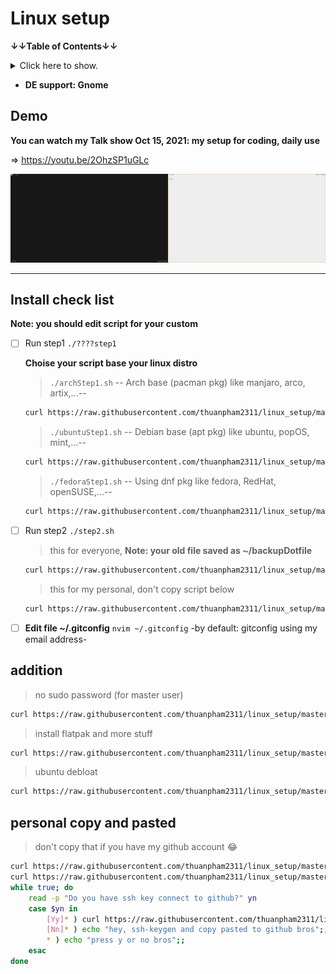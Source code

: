 # Linux setup

**↓↓Table of Contents↓↓**

<details>
<summary>Click here to show.</summary>

- [Linux setup](#linux-setup)
  - [Demo](#demo)
  - [Install check list](#install-check-list)
  - [addition](#addition)
  - [personal copy and pasted](#personal-copy-and-pasted)

---

</details>

- **DE support: Gnome**

## Demo

**You can watch my Talk show Oct 15, 2021: my setup for coding, daily use**

⇒ <https://youtu.be/2OhzSP1uGLc>

<img src="./img/dotfiles.gif" width="50%" height="50%"><img src="./img/light.gif" width="50%" height="50%">

---

## Install check list

**Note: you should edit script for your custom**

- [ ] Run step1 `./????step1`

  **Choise your script base your linux distro**

  > `./archStep1.sh` -- Arch base (pacman pkg) like manjaro, arco, artix,...--

  ```bash
  curl https://raw.githubusercontent.com/thuanpham2311/linux_setup/master/archStep1.sh | bash
  ```

  > `./ubuntuStep1.sh` -- Debian base (apt pkg) like ubuntu, popOS, mint,...--

  ```bash
  curl https://raw.githubusercontent.com/thuanpham2311/linux_setup/master/ubuntuStep1.sh | bash
  ```

  > `./fedoraStep1.sh` -- Using dnf pkg like fedora, RedHat, openSUSE,...--

  ```bash
  curl https://raw.githubusercontent.com/thuanpham2311/linux_setup/master/fedoraStep1.sh | bash
  ```

- [ ] Run step2 `./step2.sh`

  > this for everyone, **Note: your old file saved as ~/backupDotfile**

  ```bash
  curl https://raw.githubusercontent.com/thuanpham2311/linux_setup/master/step2.sh | bash
  ```

  > this for my personal, don't copy script below

  ```bash
  curl https://raw.githubusercontent.com/thuanpham2311/linux_setup/master/step2_personal.sh | bash
  ```

- [ ] **Edit file ~/.gitconfig** `nvim ~/.gitconfig` -by default: gitconfig using my email address-

## addition

> no sudo password (for master user)

```bash
curl https://raw.githubusercontent.com/thuanpham2311/linux_setup/master/sudo_master | bash
```

> install flatpak and more stuff

```bash
curl https://raw.githubusercontent.com/thuanpham2311/linux_setup/master/installFlatpak.sh | bash
```

> ubuntu debloat

```bash
curl https://raw.githubusercontent.com/thuanpham2311/linux_setup/master/ubuntuDebloat.sh | bash
```

## personal copy and pasted

> don't copy that if you have my github account 😂

```bash
curl https://raw.githubusercontent.com/thuanpham2311/linux_setup/master/fedoraStep1.sh | bash
curl https://raw.githubusercontent.com/thuanpham2311/linux_setup/master/installFlatpak.sh | bash
while true; do
    read -p "Do you have ssh key connect to github?" yn
    case $yn in
        [Yy]* ) curl https://raw.githubusercontent.com/thuanpham2311/linux_setup/master/step2_personal.sh | bash;;
        [Nn]* ) echo "hey, ssh-keygen and copy pasted to github bros";;
        * ) echo "press y or no bros";;
    esac
done
```
